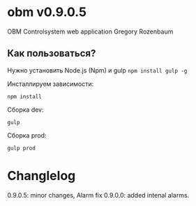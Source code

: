 # obm v0.9.0.5
OBM Controlsystem web application
Gregory Rozenbaum

## Как пользоваться?
Нужно установить Node.js (Npm) и gulp `npm install gulp -g`

Инсталлируем зависимости:
```
npm install
```

Сборка dev:
```
gulp
```

Сборка prod:
```
gulp prod
```

# Changlelog
0.9.0.5: minor changes, Alarm fix
0.9.0.0: added intenal alarms.